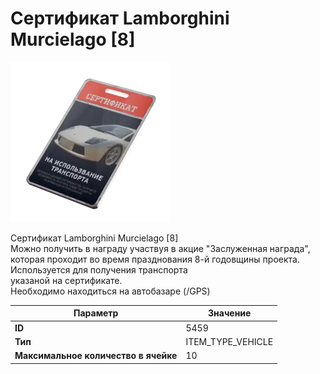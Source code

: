 # Сертификат Lamborghini Murcielago [8]

![Item Image](../img/5459.webp?raw=true)

Сертификат Lamborghini Murcielago [8]<br>Можно получить в награду участвуя в акцие "Заслуженная награда",<br>которая проходит во время празднования 8-й годовщины проекта.<br>Используется для получения транспорта <br>указаной на сертификате.<br>Необходимо находиться на автобазаре (/GPS)


| Параметр | Значение |
|----------|----------|
| **ID** | 5459 |
| **Тип** | ITEM_TYPE_VEHICLE |
| **Максимальное количество в ячейке** | 10 |

